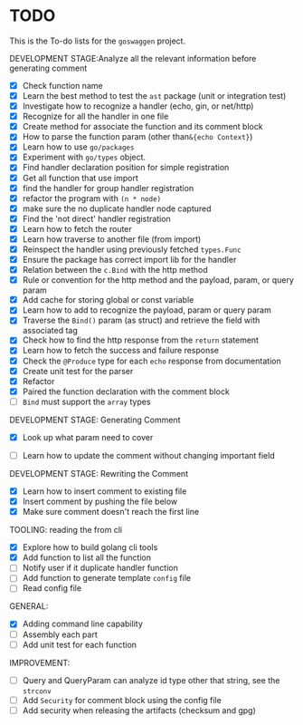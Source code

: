 # TODO

This is the To-do lists for the `goswaggen` project.

DEVELOPMENT STAGE:Analyze all the relevant information before generating comment
- [X] Check function name
- [X] Learn the best method to test the `ast` package (unit or integration test)
- [X] Investigate how to recognize a handler (echo, gin, or net/http)
- [X] Recognize for all the handler in one file
- [X] Create method for associate the function and its comment block
- [X] How to parse the function param (other than`&{echo Context}`)
- [X] Learn how to use `go/packages`
- [X] Experiment with `go/types` object.
- [X] Find handler declaration position for simple registration
- [X] Get all function that use import
- [X] find the handler for group handler registration
- [X] refactor the program with `(n * node)`
- [X] make sure the no duplicate handler node captured
- [X] Find the 'not direct' handler registration
- [X] Learn how to fetch the router
- [X] Learn how traverse to another file (from import)
- [X] Reinspect the handler using previously fetched `types.Func`
- [X] Ensure the package has correct import lib for the handler
- [X] Relation between the `c.Bind` with the http method
- [X] Rule or convention for the http method and the payload, param, or query param
- [X] Add cache for storing global or const variable
- [X] Learn how to add to recognize the payload, param or query param
- [X] Traverse the `Bind()` param (as struct) and retrieve the field with associated tag
- [X] Check how to find the http response from the `return` statement
- [X] Learn how to fetch the success and failure response
- [X] Check the `@Produce` type for each `echo` response from documentation
- [X] Create unit test for the parser
- [X] Refactor 
- [X] Paired the function declaration with the comment block
- [ ] `Bind` must support the `array` types

DEVELOPMENT STAGE: Generating Comment
- [X] Look up what param need to cover
- [ ] Learn how to update the comment without changing important field



DEVELOPMENT STAGE: Rewriting the Comment
- [X] Learn how to insert comment to existing file
- [X] Insert comment by pushing the file below
- [X] Make sure comment doesn't reach the first line

TOOLING: reading the from cli
- [X] Explore how to build golang cli tools
- [X] Add function to list all the function
- [ ] Notify user if it duplicate handler function
- [ ] Add function to generate template `config` file
- [ ] Read config file

GENERAL:
- [X] Adding command line capability
- [ ] Assembly each part
- [ ] Add unit test for each function

IMPROVEMENT:
- [ ] Query and QueryParam can analyze id type other that string, see the `strconv`
- [ ] Add `Security` for comment block using the config file
- [ ] Add security when releasing the artifacts (checksum and gpg)